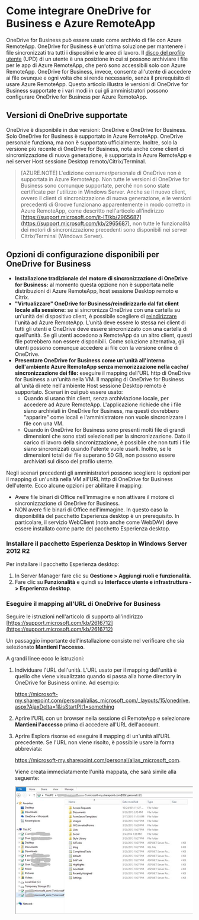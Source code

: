 <properties
   pageTitle="Come integrare OneDrive for Business e Azure RemoteApp | Microsoft Azure"
   description="Informazioni su come usare OneDrive for Business con Azure RemoteApp."
   services="remoteapp"
   documentationCenter=""
   authors="pavithir"
   manager="mbaldwin"
   editor=""/>

<tags
   ms.service="remoteapp"
   ms.devlang="na"
   ms.topic="hero-article"
   ms.tgt_pltfrm="na"
   ms.workload="compute"
   ms.date="03/31/2016"
   ms.author="elizapo"/>

# Come integrare OneDrive for Business e Azure RemoteApp

OneDrive for Business può essere usato come archivio di file con Azure RemoteApp. OneDrive for Business è un'ottima soluzione per mantenere i file sincronizzati tra tutti i dispositivi e le aree di lavoro. Il [disco del profilo utente](remoteapp-upd.md) (UPD) di un utente è una posizione in cui si possono archiviare i file per le app di Azure RemoteApp, che però sono accessibili solo con Azure RemoteApp. OneDrive for Business, invece, consente all'utente di accedere ai file ovunque e ogni volta che si rende necessario, senza il prerequisito di usare Azure RemoteApp. Questo articolo illustra le versioni di OneDrive for Business supportate e i vari modi in cui gli amministratori possono configurare OneDrive for Business per Azure RemoteApp.

## Versioni di OneDrive supportate

OneDrive è disponibile in due versioni: OneDrive e OneDrive for Business. Solo OneDrive for Business è supportato in Azure RemoteApp. OneDrive personale funziona, ma non è supportato ufficialmente. Inoltre, solo la versione più recente di OneDrive for Business, nota anche come client di sincronizzazione di nuova generazione, è supportata in Azure RemoteApp e nei server Host sessione Desktop remoto/Citrix/Terminal.

>[AZURE.NOTE]  L'edizione consumer/personale di OneDrive non è supportata in Azure RemoteApp. Non tutte le versioni di OneDrive for Business sono comunque supportate, perché non sono state certificate per l'utilizzo in Windows Server. Anche se il nuovo client, ovvero il client di sincronizzazione di nuova generazione, e le versioni precedenti di Groove funzionano apparentemente in modo corretto in Azure RemoteApp, come descritto nell'articolo all'indirizzo [https://support.microsoft.com/it-IT/kb/2965687](https://support.microsoft.com/kb/2965687), non tutte le funzionalità dei motori di sincronizzazione precedenti sono disponibili nei server Citrix/Terminal (Windows Server).

## Opzioni di configurazione disponibili per OneDrive for Business

- **Installazione tradizionale del motore di sincronizzazione di OneDrive for Business:** al momento questa opzione non è supportata nelle distribuzioni di Azure RemoteApp, host sessione Desktop remoto e Citrix.
- **"Virtualizzare" OneDrive for Business/reindirizzarlo dal fat client locale alla sessione:** se si sincronizza OneDrive con una cartella su un'unità del dispositivo client, è possibile scegliere di [reindirizzare](remoteapp-redirection.md) l'unità ad Azure RemoteApp. L'unità deve essere lo stessa nei client di tutti gli utenti e OneDrive deve essere sincronizzato con una cartella di quell'unità. Se gli utenti accedono a RemoteApp da un altro client, questi file potrebbero non essere disponibili. Come soluzione alternativa, gli utenti possono comunque accedere ai file con la versione online di OneDrive. 
- **Presentare OneDrive for Business come un'unità all'interno dell'ambiente Azure RemoteApp senza memorizzazione nella cache/ sincronizzazione dei file:** eseguire il mapping dell'URL http di OneDrive for Business a un'unità nella VM. Il mapping di OneDrive for Business all'unità di rete nell'ambiente Host sessione Desktop remoto è supportato. Scenari in cui può essere usato: 
	- Quando si usano thin client, senza archiviazione locale, per accedere ad Azure RemoteApp. L'applicazione richiede che i file siano archiviati in OneDrive for Business, ma questi dovrebbero "apparire" come locali e l'amministratore non vuole sincronizzare i file con una VM.
	- Quando in OneDrive for Business sono presenti molti file di grandi dimensioni che sono stati selezionati per la sincronizzazione. Dato il carico di lavoro della sincronizzazione, è possibile che non tutti i file siano sincronizzati quando l'utente vuole usarli. Inoltre, se le dimensioni totali dei file superano 50 GB, non possono essere archiviati sul disco del profilo utente.

Negli scenari precedenti gli amministratori possono scegliere le opzioni per il mapping di un'unità nella VM all'URL http di OneDrive for Business dell'utente. Ecco alcune opzioni per abilitare il mapping:

- Avere file binari di Office nell'immagine e non attivare il motore di sincronizzazione di OneDrive for Business.
- NON avere file binari di Office nell'immagine. In questo caso la disponibilità del pacchetto Esperienza desktop è un prerequisito. In particolare, il servizio WebClient (noto anche come WebDAV) deve essere installato come parte del pacchetto Esperienza desktop. 

### Installare il pacchetto Esperienza Desktop in Windows Server 2012 R2
Per installare il pacchetto Esperienza desktop:

1. In Server Manager fare clic su **Gestione > Aggiungi ruoli e funzionalità**.
2. Fare clic su **Funzionalità** e quindi su **Interfacce utente e infrastruttura -> Esperienza desktop**.

### Eseguire il mapping all'URL di OneDrive for Business

Seguire le istruzioni nell'articolo di supporto all'indirizzo [https://support.microsoft.com/kb/2616712](https://support.microsoft.com/kb/2616712)
 
Un passaggio importante dell'installazione consiste nel verificare che sia selezionato **Mantieni l'accesso**.

A grandi linee ecco le istruzioni:

1.	Individuare l'URL dell'unità. L'URL usato per il mapping dell'unità è quello che viene visualizzato quando si passa alla home directory in OneDrive for Business online. Ad esempio:
 
	https://microsoft-my.sharepoint.com/personal/alias_microsoft_com/_layouts/15/onedrive.aspx?AjaxDelta=1&isStartPlt1=something
2.	Aprire l'URL con un browser nella sessione di RemoteApp e selezionare **Mantieni l'accesso** prima di accedere all'URL dell'account.
3.	Aprire Esplora risorse ed eseguire il mapping di un'unità all'URL precedente. Se l'URL non viene risolto, è possibile usare la forma abbreviata:
	
	https://microsoft-my.sharepoint.com/personal/alias_microsoft_com.

	Viene creata immediatamente l'unità mappata, che sarà simile alla seguente:
 
	![OneDrive for Business come un'unità di rete mappata](./media/remoteapp-onedrive/ra-mappeddrive.png)

<!---HONumber=AcomDC_0406_2016-->
